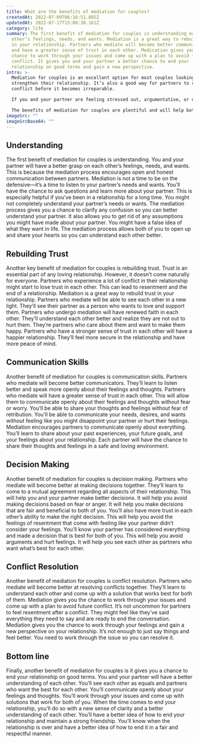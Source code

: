 ```yaml
---
title: What are the benefits of mediation for couples?
createdAt: 2022-07-09T06:16:51.885Z
updatedAt: 2022-07-17T15:00:30.161Z
category: life
summary: The first benefit of mediation for couples is understanding each
  other’s feelings, needs, and wants. Mediation is a great way to rebuild trust
  in your relationship. Partners who mediate will become better communicators
  and have a greater sense of trust in each other. Medication gives you the
  chance to work through your issues and come up with a plan to avoid future
  conflict. It gives you and your partner a better chance to end your
  relationship on good terms and gain a new perspective.
intro: >-
  Mediation for couples is an excellent option for most couples looking to
  strengthen their relationship. It’s also a good way for partners to resolve
  conflict before it becomes irreparable.

  If you and your partner are feeling stressed out, argumentative, or disconnected from one another, consider giving mediation a try. The process helps partners understand each other better while creating new solutions to common issues they face as a couple.

  The benefits of mediation for couples are plentiful and will help both of you see each other in a new light. It’s not just about resolving conflicts but also creating a stronger connection moving forward into the future as partners and lovers. Let’s take a look at some of the wonderful things this process can do for you and your partner...
imageSrc: ""
imageSrcBase64: ""
---
```


## Understanding

The first benefit of mediation for couples is understanding.
You and your partner will have a better grasp on each other’s feelings, needs, and wants. This is because the mediation process encourages open and honest communication between partners.
Mediation is not a time to be on the defensive—it’s a time to listen to your partner’s needs and wants. You’ll have the chance to ask questions and learn more about your partner.
This is especially helpful if you’ve been in a relationship for a long time. You might not completely understand your partner’s needs or wants. The mediation process gives you a chance to clarify any confusion so you can better understand your partner.
It also allows you to get rid of any assumptions you might have made about your partner. You might have a false idea of what they want in life. The mediation process allows both of you to open up and share your hearts so you can understand each other better.

## Rebuilding Trust

Another key benefit of mediation for couples is rebuilding trust.
Trust is an essential part of any loving relationship. However, it doesn’t come naturally for everyone. Partners who experience a lot of conflict in their relationship might start to lose trust in each other. This can lead to resentment and the end of a relationship.
Mediation is a great way to rebuild trust in your relationship. Partners who mediate will be able to see each other in a new light. They’ll see their partner as a person who wants to love and support them. Partners who undergo mediation will have renewed faith in each other.
They’ll understand each other better and realize they are not out to hurt them. They’re partners who care about them and want to make them happy. Partners who have a stronger sense of trust in each other will have a happier relationship. They’ll feel more secure in the relationship and have more peace of mind.

## Communication Skills

Another benefit of mediation for couples is communication skills.
Partners who mediate will become better communicators. They’ll learn to listen better and speak more openly about their feelings and thoughts. Partners who mediate will have a greater sense of trust in each other.
This will allow them to communicate openly about their feelings and thoughts without fear or worry. You’ll be able to share your thoughts and feelings without fear of retribution. You’ll be able to communicate your needs, desires, and wants without feeling like you might disappoint your partner or hurt their feelings.
Mediation encourages partners to communicate openly about everything. You’ll learn to share about your past experiences, your future goals, and your feelings about your relationship. Each partner will have the chance to share their thoughts and feelings in a safe and loving environment.

## Decision Making

Another benefit of mediation for couples is decision making.
Partners who mediate will become better at making decisions together. They’ll learn to come to a mutual agreement regarding all aspects of their relationship.
This will help you and your partner make better decisions. It will help you avoid making decisions based on fear or anger. It will help you make decisions that are fair and beneficial to both of you.
You’ll also have more trust in each other’s ability to make the right decision. This will help you avoid the feelings of resentment that come with feeling like your partner didn’t consider your feelings.
You’ll know your partner has considered everything and made a decision that is best for both of you. This will help you avoid arguments and hurt feelings. It will help you see each other as partners who want what’s best for each other.

## Conflict Resolution

Another benefit of mediation for couples is conflict resolution.
Partners who mediate will become better at resolving conflicts together. They’ll learn to understand each other and come up with a solution that works best for both of them.
Mediation gives you the chance to work through your issues and come up with a plan to avoid future conflict. It’s not uncommon for partners to feel resentment after a conflict. They might feel like they’ve said everything they need to say and are ready to end the conversation.
Mediation gives you the chance to work through your feelings and gain a new perspective on your relationship. It’s not enough to just say things and feel better. You need to work through the issue so you can resolve it.

## Bottom line

Finally, another benefit of mediation for couples is it gives you a chance to end your relationship on good terms.
You and your partner will have a better understanding of each other. You’ll see each other as equals and partners who want the best for each other.
You’ll communicate openly about your feelings and thoughts. You’ll work through your issues and come up with solutions that work for both of you.
When the time comes to end your relationship, you’ll do so with a new sense of clarity and a better understanding of each other. You’ll have a better idea of how to end your relationship and maintain a strong friendship.
You’ll know when the relationship is over and have a better idea of how to end it in a fair and respectful manner.
